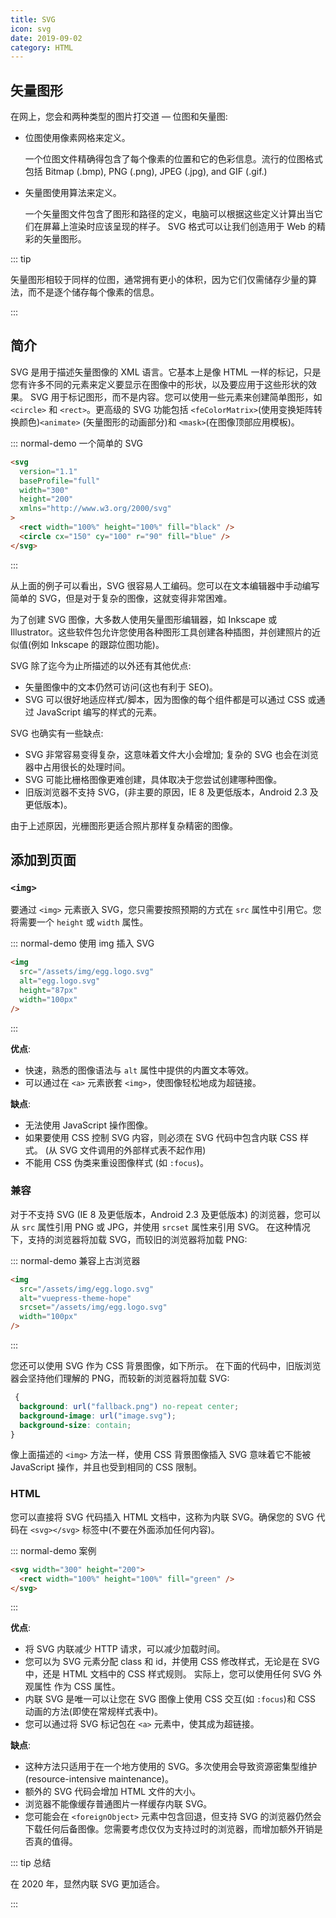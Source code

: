```yaml
---
title: SVG
icon: svg
date: 2019-09-02
category: HTML
---
```


## 矢量图形

在网上，您会和两种类型的图片打交道 — 位图和矢量图:

- 位图使用像素网格来定义。

  一个位图文件精确得包含了每个像素的位置和它的色彩信息。流行的位图格式包括 Bitmap (.bmp), PNG (.png), JPEG (.jpg), and GIF (.gif.)

- 矢量图使用算法来定义。

  一个矢量图文件包含了图形和路径的定义，电脑可以根据这些定义计算出当它们在屏幕上渲染时应该呈现的样子。 SVG 格式可以让我们创造用于 Web 的精彩的矢量图形。

::: tip

矢量图形相较于同样的位图，通常拥有更小的体积，因为它们仅需储存少量的算法，而不是逐个储存每个像素的信息。

:::

## 简介

SVG 是用于描述矢量图像的 XML 语言。它基本上是像 HTML 一样的标记，只是您有许多不同的元素来定义要显示在图像中的形状，以及要应用于这些形状的效果。 SVG 用于标记图形，而不是内容。您可以使用一些元素来创建简单图形，如 `<circle>` 和 `<rect>`。更高级的 SVG 功能包括 `<feColorMatrix>`(使用变换矩阵转换颜色)`<animate>` (矢量图形的动画部分)和 `<mask>`(在图像顶部应用模板)。

::: normal-demo 一个简单的 SVG

```html
<svg
  version="1.1"
  baseProfile="full"
  width="300"
  height="200"
  xmlns="http://www.w3.org/2000/svg"
>
  <rect width="100%" height="100%" fill="black" />
  <circle cx="150" cy="100" r="90" fill="blue" />
</svg>
```

:::

从上面的例子可以看出，SVG 很容易人工编码。您可以在文本编辑器中手动编写简单的 SVG，但是对于复杂的图像，这就变得非常困难。

为了创建 SVG 图像，大多数人使用矢量图形编辑器，如 Inkscape 或 Illustrator。这些软件包允许您使用各种图形工具创建各种插图，并创建照片的近似值(例如 Inkscape 的跟踪位图功能)。

SVG 除了迄今为止所描述的以外还有其他优点:

- 矢量图像中的文本仍然可访问(这也有利于 SEO)。
- SVG 可以很好地适应样式/脚本，因为图像的每个组件都是可以通过 CSS 或通过 JavaScript 编写的样式的元素。

SVG 也确实有一些缺点:

- SVG 非常容易变得复杂，这意味着文件大小会增加; 复杂的 SVG 也会在浏览器中占用很长的处理时间。
- SVG 可能比栅格图像更难创建，具体取决于您尝试创建哪种图像。
- 旧版浏览器不支持 SVG，(非主要的原因，IE 8 及更低版本，Android 2.3 及更低版本)。

由于上述原因，光栅图形更适合照片那样复杂精密的图像。

## 添加到页面

### `<img>`

要通过 `<img>` 元素嵌入 SVG，您只需要按照预期的方式在 `src` 属性中引用它。您将需要一个 `height` 或 `width` 属性。

::: normal-demo 使用 img 插入 SVG

```html
<img
  src="/assets/img/egg.logo.svg"
  alt="egg.logo.svg"
  height="87px"
  width="100px"
/>
```

:::

**优点**:

- 快速，熟悉的图像语法与 `alt` 属性中提供的内置文本等效。
- 可以通过在 `<a>` 元素嵌套 `<img>`，使图像轻松地成为超链接。

**缺点**:

- 无法使用 JavaScript 操作图像。
- 如果要使用 CSS 控制 SVG 内容，则必须在 SVG 代码中包含内联 CSS 样式。 (从 SVG 文件调用的外部样式表不起作用)
- 不能用 CSS 伪类来重设图像样式 (如 `:focus`)。

### 兼容

对于不支持 SVG (IE 8 及更低版本，Android 2.3 及更低版本) 的浏览器，您可以从 `src` 属性引用 PNG 或 JPG，并使用 `srcset` 属性来引用 SVG。 在这种情况下，支持的浏览器将加载 SVG，而较旧的浏览器将加载 PNG:

::: normal-demo 兼容上古浏览器

```html
<img
  src="/assets/img/egg.logo.svg"
  alt="vuepress-theme-hope"
  srcset="/assets/img/egg.logo.svg"
  width="100px"
/>
```

:::

您还可以使用 SVG 作为 CSS 背景图像，如下所示。 在下面的代码中，旧版浏览器会坚持他们理解的 PNG，而较新的浏览器将加载 SVG:

```css
 {
  background: url("fallback.png") no-repeat center;
  background-image: url("image.svg");
  background-size: contain;
}
```

像上面描述的 `<img>` 方法一样，使用 CSS 背景图像插入 SVG 意味着它不能被 JavaScript 操作，并且也受到相同的 CSS 限制。

### HTML

您可以直接将 SVG 代码插入 HTML 文档中，这称为内联 SVG。确保您的 SVG 代码在 `<svg></svg>` 标签中(不要在外面添加任何内容)。

::: normal-demo 案例

```html
<svg width="300" height="200">
  <rect width="100%" height="100%" fill="green" />
</svg>
```

:::

**优点**:

- 将 SVG 内联减少 HTTP 请求，可以减少加载时间。
- 您可以为 SVG 元素分配 class 和 id，并使用 CSS 修改样式，无论是在 SVG 中，还是 HTML 文档中的 CSS 样式规则。 实际上，您可以使用任何 SVG 外观属性 作为 CSS 属性。
- 内联 SVG 是唯一可以让您在 SVG 图像上使用 CSS 交互(如 `:focus`)和 CSS 动画的方法(即使在常规样式表中)。
- 您可以通过将 SVG 标记包在 `<a>` 元素中，使其成为超链接。

**缺点**:

- 这种方法只适用于在一个地方使用的 SVG。多次使用会导致资源密集型维护(resource-intensive maintenance)。
- 额外的 SVG 代码会增加 HTML 文件的大小。
- 浏览器不能像缓存普通图片一样缓存内联 SVG。
- 您可能会在 `<foreignObject>` 元素中包含回退，但支持 SVG 的浏览器仍然会下载任何后备图像。您需要考虑仅仅为支持过时的浏览器，而增加额外开销是否真的值得。

::: tip 总结

在 2020 年，显然内联 SVG 更加适合。

:::
